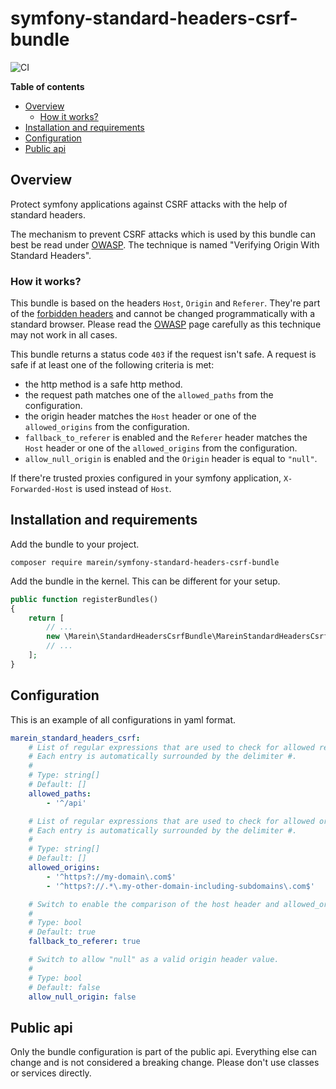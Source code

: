 # symfony-standard-headers-csrf-bundle

![CI](https://github.com/marein/symfony-standard-headers-csrf-bundle/workflows/CI/badge.svg?branch=master)

__Table of contents__

* [Overview](#overview)
  * [How it works?](#how-it-works)
* [Installation and requirements](#installation-and-requirements)
* [Configuration](#configuration)
* [Public api](#public-api)

## Overview

Protect symfony applications against CSRF attacks with the help of standard headers.

The mechanism to prevent CSRF attacks which is used by this bundle can best be read under
[OWASP](https://cheatsheetseries.owasp.org/cheatsheets/Cross-Site_Request_Forgery_Prevention_Cheat_Sheet.html#verifying-origin-with-standard-headers).
The technique is named "Verifying Origin With Standard Headers".

### How it works?

This bundle is based on the headers `Host`, `Origin` and `Referer`. They're part of the
[forbidden headers](https://developer.mozilla.org/en-US/docs/Glossary/Forbidden_header_name)
and cannot be changed programmatically with a standard browser. Please read the
[OWASP](https://cheatsheetseries.owasp.org/cheatsheets/Cross-Site_Request_Forgery_Prevention_Cheat_Sheet.html#verifying-origin-with-standard-headers)
page carefully as this technique may not work in all cases.

This bundle returns a status code `403` if the request isn't safe.
A request is safe if at least one of the following criteria is met:
* the http method is a safe http method.
* the request path matches one of the `allowed_paths` from the configuration.
* the origin header matches the `Host` header or one of the `allowed_origins` from the configuration.
* `fallback_to_referer` is enabled and the `Referer` header matches the `Host`
header or one of the `allowed_origins` from the configuration.
* `allow_null_origin` is enabled and the `Origin` header is equal to `"null"`.

If there're trusted proxies configured in your symfony application,
`X-Forwarded-Host` is used instead of `Host`.

## Installation and requirements

Add the bundle to your project.

```
composer require marein/symfony-standard-headers-csrf-bundle
```

Add the bundle in the kernel. This can be different for your setup.

```php
public function registerBundles()
{
    return [
        // ...
        new \Marein\StandardHeadersCsrfBundle\MareinStandardHeadersCsrfBundle(),
        // ...
    ];
}
```

## Configuration

This is an example of all configurations in yaml format.

```yaml
marein_standard_headers_csrf:
    # List of regular expressions that are used to check for allowed request paths.
    # Each entry is automatically surrounded by the delimiter #.
    #
    # Type: string[]
    # Default: []
    allowed_paths:
        - '^/api'

    # List of regular expressions that are used to check for allowed origins.
    # Each entry is automatically surrounded by the delimiter #.
    #
    # Type: string[]
    # Default: []
    allowed_origins:
        - '^https?://my-domain\.com$'
        - '^https?://.*\.my-other-domain-including-subdomains\.com$'

    # Switch to enable the comparison of the host header and allowed_origins with the referer header.
    #
    # Type: bool
    # Default: true
    fallback_to_referer: true

    # Switch to allow "null" as a valid origin header value.
    #
    # Type: bool
    # Default: false
    allow_null_origin: false
```

## Public api

Only the bundle configuration is part of the public api. Everything else can change and
is not considered a breaking change. Please don't use classes or services directly.
